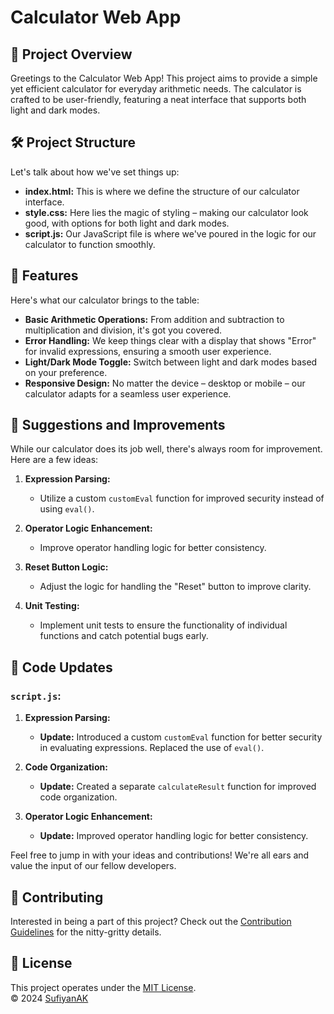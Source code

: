 # Calculator Web App

## 🚀 Project Overview

Greetings to the Calculator Web App! This project aims to provide a simple yet efficient calculator for everyday arithmetic needs. The calculator is crafted to be user-friendly, featuring a neat interface that supports both light and dark modes.

## 🛠️ Project Structure

Let's talk about how we've set things up:

- **index.html:** This is where we define the structure of our calculator interface.
- **style.css:** Here lies the magic of styling – making our calculator look good, with options for both light and dark modes.
- **script.js:** Our JavaScript file is where we've poured in the logic for our calculator to function smoothly.

## 🌟 Features

Here's what our calculator brings to the table:

- **Basic Arithmetic Operations:** From addition and subtraction to multiplication and division, it's got you covered.
- **Error Handling:** We keep things clear with a display that shows "Error" for invalid expressions, ensuring a smooth user experience.
- **Light/Dark Mode Toggle:** Switch between light and dark modes based on your preference.
- **Responsive Design:** No matter the device – desktop or mobile – our calculator adapts for a seamless user experience.

## 🔧 Suggestions and Improvements

While our calculator does its job well, there's always room for improvement. Here are a few ideas:

1. **Expression Parsing:**
   - Utilize a custom `customEval` function for improved security instead of using `eval()`.

2. **Operator Logic Enhancement:**
   - Improve operator handling logic for better consistency.

3. **Reset Button Logic:**
   - Adjust the logic for handling the "Reset" button to improve clarity.

4. **Unit Testing:**
   - Implement unit tests to ensure the functionality of individual functions and catch potential bugs early.

## 🔄 Code Updates

### **`script.js`:**

1. **Expression Parsing:**
   - **Update:** Introduced a custom `customEval` function for better security in evaluating expressions. Replaced the use of `eval()`.

2. **Code Organization:**
   - **Update:** Created a separate `calculateResult` function for improved code organization.

3. **Operator Logic Enhancement:**
   - **Update:** Improved operator handling logic for better consistency.

Feel free to jump in with your ideas and contributions! We're all ears and value the input of our fellow developers.

## 🤝 Contributing

Interested in being a part of this project? Check out the [Contribution Guidelines](CONTRIBUTING.md) for the nitty-gritty details.

## 📄 License

This project operates under the [MIT License](License.md).  
© 2024 [SufiyanAK](https://github.com/SufiyanAK)
